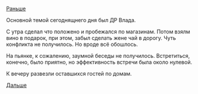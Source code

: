 [Раньше](2018.05.04.md)

Основной темой сегоднящнего дня был ДР Влада.

С утра сделал что положено и пробежался по магазинам.
Потом взялм вино в подарок, при этом, забыл сделать жене чай в дорогу. Чуть конфликта не получилось. Но вроде всё обошлось.

На пьянке, к сожалению, заумной беседы не получилось. Встретиться, конечно, было приятно, но эффективность встречи была около нулевой.

К вечеру развезли оставшихся гостей по домам.

[Дальше](2018.05.06.md)